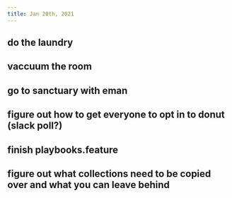 ```yaml
---
title: Jan 20th, 2021
---
```


## do the laundry
## vaccuum the room
## go to sanctuary with eman
## figure out how to get everyone to opt in to donut (slack poll?)
## finish playbooks.feature
## figure out what collections need to be copied over and what you can leave behind
